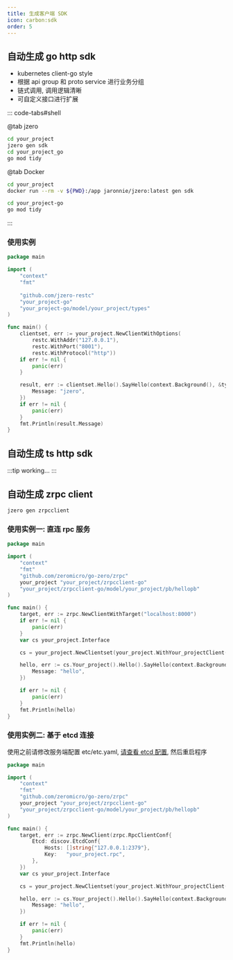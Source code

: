 ```yaml
---
title: 生成客户端 SDK
icon: carbon:sdk
order: 5
---
```


## 自动生成 go http sdk

* kubernetes client-go style
* 根据 api group 和 proto service 进行业务分组
* 链式调用, 调用逻辑清晰
* 可自定义接口进行扩展

::: code-tabs#shell

@tab jzero

```bash
cd your_project
jzero gen sdk
cd your_project_go
go mod tidy
```

@tab Docker
```bash
cd your_project
docker run --rm -v ${PWD}:/app jaronnie/jzero:latest gen sdk

cd your_project-go
go mod tidy
```
:::

### 使用实例

```go
package main

import (
	"context"
	"fmt"
	
	"github.com/jzero-restc"
	"your_project-go"
	"your_project-go/model/your_project/types"
)

func main() {
	clientset, err := your_project.NewClientWithOptions(
		restc.WithAddr("127.0.0.1"),
		restc.WithPort("8001"),
		restc.WithProtocol("http"))
	if err != nil {
		panic(err)
	}

	result, err := clientset.Hello().SayHello(context.Background(), &types.SayHelloRequest{
		Message: "jzero",
	})
	if err != nil {
		panic(err)
	}
	fmt.Println(result.Message)
}
```

## 自动生成 ts http sdk

:::tip working...
:::

## 自动生成 zrpc client

```shell
jzero gen zrpcclient
```

### 使用实例一: 直连 rpc 服务

```go
package main

import (
	"context"
	"fmt"
	"github.com/zeromicro/go-zero/zrpc"
	your_project "your_project/zrpcclient-go"
	"your_project/zrpcclient-go/model/your_project/pb/hellopb"
)

func main() {
	target, err := zrpc.NewClientWithTarget("localhost:8000")
	if err != nil {
		panic(err)
	}
	var cs your_project.Interface

	cs = your_project.NewClientset(your_project.WithYour_projectClient(target))

	hello, err := cs.Your_project().Hello().SayHello(context.Background(), &hellopb.SayHelloRequest{
		Message: "hello",
	})

	if err != nil {
		panic(err)
	}
	fmt.Println(hello)
}
```

### 使用实例二: 基于 etcd 连接

使用之前请修改服务端配置 etc/etc.yaml, [请查看 etcd 配置](config/etcd.md), 然后重启程序

```go
package main

import (
	"context"
	"fmt"
	"github.com/zeromicro/go-zero/zrpc"
	your_project "your_project/zrpcclient-go"
	"your_project/zrpcclient-go/model/your_project/pb/hellopb"
)

func main() {
	target, err := zrpc.NewClient(zrpc.RpcClientConf{
		Etcd: discov.EtcdConf{
			Hosts: []string{"127.0.0.1:2379"},
			Key:   "your_project.rpc",
		},
	})
	var cs your_project.Interface

	cs = your_project.NewClientset(your_project.WithYour_projectClient(target))

	hello, err := cs.Your_project().Hello().SayHello(context.Background(), &hellopb.SayHelloRequest{
		Message: "hello",
	})

	if err != nil {
		panic(err)
	}
	fmt.Println(hello)
}
```

